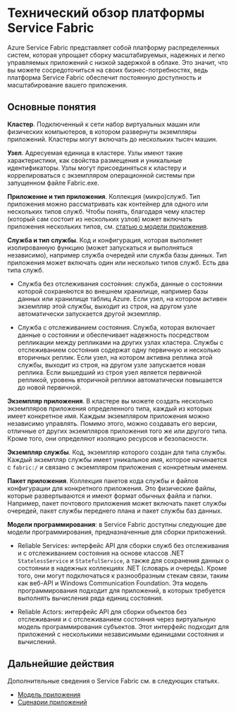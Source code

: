 <properties
   pageTitle="Технический обзор Service Fabric | Microsoft Azure"
   description="Технический обзор платформы Service Fabric. Описание основных понятий и архитектуры."
   services="service-fabric"
   documentationCenter=".net"
   authors="msfussell"
   manager="timlt"
   editor="chackdan;subramar"/>

<tags
   ms.service="service-fabric"
   ms.devlang="dotnet"
   ms.topic="article"
   ms.tgt_pltfrm="NA"
   ms.workload="NA"
   ms.date="08/25/2015"
   ms.author="mfussell"/>

# Технический обзор платформы Service Fabric

Azure Service Fabric представляет собой платформу распределенных систем, которая упрощает сборку масштабируемых, надежных и легко управляемых приложений с низкой задержкой в облаке. Это значит, что вы можете сосредоточиться на своих бизнес-потребностях, ведь платформа Service Fabric обеспечит постоянную доступность и масштабирование вашего приложения.

## Основные понятия

**Кластер**. Подключенный к сети набор виртуальных машин или физических компьютеров, в котором развернуты экземпляры приложений. Кластеры могут включать до нескольких тысяч машин.

**Узел**. Адресуемая единица в кластере. Узлы имеют такие характеристики, как свойства размещения и уникальные идентификаторы. Узлы могут присоединяться к кластеру и коррелироваться с экземпляром операционной системы при запущенном файле Fabric.exe.

**Приложение и тип приложения**. Коллекция (микро)служб. Тип приложения можно рассматривать как контейнер для одного или нескольких типов служб. Чтобы понять, благодаря чему кластер (который сам состоит из нескольких узлов) может включать приложения нескольких типов, см. [статью о модели приложения](service-fabric-application-model.md).

**Служба и тип службы**. Код и конфигурация, которая выполняет изолированную функцию (может запускаться и выполняться независимо), например служба очередей или служба базы данных. Тип приложения может включать один или несколько типов служб. Есть два типа служб.

- Служба без отслеживания состояния: служба, данные о состоянии которой сохраняются во внешнем хранилище, например базы данных или хранилище таблиц Azure. Если узел, на котором активен экземпляр этой службы, выходит из строя, на другом узле автоматически запускается другой экземпляр.

- Служба с отслеживанием состояния. Служба, которая включает данные о состоянии и обеспечивает надежность посредством репликации между репликами на других узлах кластера. Службы с отслеживанием состояния содержат одну первичную и несколько вторичных реплик. Если узел, на котором активна реплика этой службы, выходит из строя, на другом узле запускается новая реплика. Если вышедший из строя узел является первичной репликой, уровень вторичной реплики автоматически повышается до новой первичной.

**Экземпляр приложения**. В кластере вы можете создать несколько экземпляров приложения определенного типа, каждый из которых имеет конкретное имя. Каждым экземпляром приложения можно независимо управлять. Помимо этого, можно создавать его версии, отличные от других экземпляров приложения того же или другого типа. Кроме того, они определяют изоляцию ресурсов и безопасности.

**Экземпляр службы**. Код, экземпляр которого создан для типа службы. Каждый экземпляр службы имеет уникальное имя, которое начинается с `fabric:/` и связано с экземпляром приложения с конкретным именем.

**Пакет приложения**. Коллекция пакетов кода службы и файлов конфигурации для конкретного приложения. Это физические файлы, которые развертываются и имеют формат обычных файла и папки. Например, пакет почтового приложения может включать пакет службы очередей, пакет службы переднего плана и пакет службы баз данных.

**Модели программирования**: в Service Fabric доступны следующие две модели программирования, предназначенные для сборки приложений.

- Reliable Services: интерфейс API для сборки служб без отслеживания и с отслеживанием состояния на основе классов .NET `StatelessService` и `StatefulService`, а также для сохранения данных о состоянии в надежных коллекциях .NET (словарь и очередь). Кроме того, они могут подключаться к разнообразным стекам связи, таким как веб-API и Windows Communication Foundation. Эта модель программирования подходит для приложений, в которых требуется выполнять вычисления ряда единиц состояния.

- Reliable Actors: интерфейс API для сборки объектов без отслеживания и с отслеживанием состояния через виртуальную модель программирования субъектов. Этот интерфейс подходит для приложений с несколькими независимыми единицами состояния и вычислений.

<!--Every topic should have next steps and links to the next logical set of content to keep the customer engaged-->
## Дальнейшие действия
Дополнительные сведения о Service Fabric см. в следующих статьях.

- [Модель приложения](service-fabric-application-model.md)
- [Сценарии приложений](service-fabric-application-scenarios.md)

<!---HONumber=AcomDC_1223_2015-->
